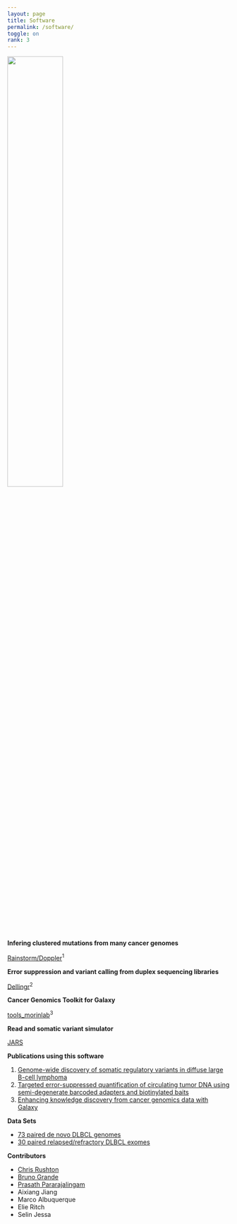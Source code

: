 ```yaml
---
layout: page
title: Software
permalink: /software/
toggle: on
rank: 3
---
```


<div style="margin-bottom: 50px;">
    <img class="float-right" width="50%" src="{{ 'projects/wordcloud.png' | prepend: site.images_dir | prepend: site.baseurl }}" />
</div>

**Infering clustered mutations from many cancer genomes**

[Rainstorm/Doppler](https://github.com/rdmorin/mutation_rainstorm)<sup>1</sup>

**Error suppression and variant calling from duplex sequencing libraries**

[Dellingr](https://github.com/morinlab/Dellingr)<sup>2</sup>

**Cancer Genomics Toolkit for Galaxy**

[tools_morinlab](https://github.com/morinlab/tools-morinlab)<sup>3</sup>

**Read and somatic variant simulator**

[JARS](https://github.com/morinlab/JARS)

**Publications using this software**

1. [Genome-wide discovery of somatic regulatory variants in diffuse large B-cell lymphoma](https://www.nature.com/articles/s41467-018-06354-3)
2. [Targeted error-suppressed quantification of circulating tumor DNA using semi-degenerate barcoded adapters and biotinylated baits](https://www.nature.com/articles/s41598-017-10269-2)
3. [Enhancing knowledge discovery from cancer genomics data with Galaxy](https://academic.oup.com/gigascience/article-lookup/doi/10.1093/gigascience/gix015)

**Data Sets**

* [73 paired de novo DLBCL genomes](https://ega-archive.org/studies/EGAS00001002936)
* [30 paired relapsed/refractory DLBCL exomes](https://ega-archive.org/datasets/EGAD00001003395)

**Contributors**

* [Chris Rushton](https://github.com/ckrushton)
* [Bruno Grande](https://github.com/scientificbruno)
* [Prasath Pararajalingam](https://github.com/ppararaj)
* Aixiang Jiang
* Marco Albuquerque
* Elie Ritch
* Selin Jessa


